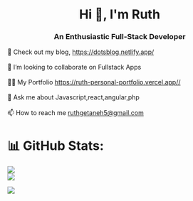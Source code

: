 <h1 align="center">Hi 👋, I'm Ruth</h1>
<h3 align="center">An Enthusiastic Full-Stack Developer</h3>

🌱 Check out my blog, https://dotsblog.netlify.app/<br>
<br>👯 I’m looking to collaborate on Fullstack Apps<br>
<br>👨‍💻 My Portfolio https://ruth-personal-portfolio.vercel.app//<br>
<br>💬 Ask me about Javascript,react,angular,php<br><br>
📫 How to reach me ruthgetaneh5@gmail.com



# 📊 GitHub Stats:
![](https://github-readme-streak-stats.herokuapp.com/?user=dot-ruth&theme=dark&hide_border=false)<br/>
![](https://github-readme-stats.vercel.app/api/top-langs/?username=dot-ruth&theme=dark&hide_border=false&include_all_commits=true&count_private=true&layout=compact)

[![](https://visitcount.itsvg.in/api?id=dot-ruth&label=Profile%20Views&color=0&icon=0&pretty=false)](https://visitcount.itsvg.in)

<!-- Proudly created with GPRM ( https://gprm.itsvg.in ) -->
